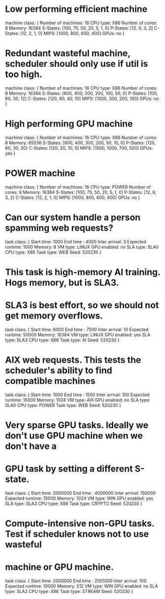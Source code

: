 # Low performing efficient machine
machine class:
{
        Number of machines: 16
        CPU type: X86
        Number of cores: 8
        Memory: 16384
        S-States: [100, 75, 50, 20, 5, 1, 0]
        P-States: [12, 6, 3, 2]
        C-States: [12, 2, 1, 0]
        MIPS: [1000, 800, 600, 400]
        GPUs: no
}

# Redundant wasteful machine, scheduler should only use if util is too high.
machine class:
{
        Number of machines: 16
        CPU type: X86
        Number of cores: 8
        Memory: 16384
        S-States: [600, 400, 300, 200, 100, 50, 0]
        P-States: [100, 60, 30, 12]
        C-States: [120, 60, 40, 10]
        MIPS: [1000, 300, 200, 100]
        GPUs: no
}

# High performing GPU machine
machine class:
{
        Number of machines: 16
        CPU type: X86
        Number of cores: 8
        Memory: 65536
        S-States: [600, 400, 300, 200, 50, 10, 0]
        P-States: [120, 60, 30, 20]
        C-States: [120, 20, 10, 0]
        MIPS: [1500, 1000, 700, 500]
        GPUs: yes
}

# POWER machine
machine class:
{
        Number of machines: 16
        CPU type: POWER
        Number of cores: 8
        Memory: 16384
        S-States: [100, 75, 50, 20, 5, 1, 0]
        P-States: [12, 6, 3, 2]
        C-States: [12, 2, 1, 0]
        MIPS: [1000, 800, 600, 400]
        GPUs: no
}

# Can our system handle a person spamming web requests?
task class:
{
        Start time: 1000
        End time : 4000
        Inter arrival: 3
        Expected runtime: 1000
        Memory: 8
        VM type: LINUX
        GPU enabled: no
        SLA type: SLA0
        CPU type: X86
        Task type: WEB
        Seed: 520230
}

# This task is high-memory AI training. Hogs memory, but is SLA3. 
# SLA3 is best effort, so we should not get memory overflows.
task class:
{
        Start time: 6000
        End time : 7500
        Inter arrival: 10
        Expected runtime: 50000
        Memory: 16384
        VM type: LINUX
        GPU enabled: yes
        SLA type: SLA3
        CPU type: X86
        Task type: AI
        Seed: 520230
}

# AIX web requests. This tests the scheduler's ability to find compatible machines
task class:
{
        Start time: 1000
        End time : 1500
        Inter arrival: 100
        Expected runtime: 15000
        Memory: 1024
        VM type: AIX
        GPU enabled: no
        SLA type: SLA0
        CPU type: POWER
        Task type: WEB
        Seed: 520230
}

# Very sparse GPU tasks. Ideally we don't use GPU machine when we don't have a
# GPU task by setting a different S-state.
task class:
{
        Start time: 2000000
        End time : 4000000
        Inter arrival: 150000
        Expected runtime: 15000
        Memory: 1024
        VM type: WIN
        GPU enabled: yes
        SLA type: SLA3
        CPU type: X86
        Task type: CRYPTO
        Seed: 520230
}

# Compute-intensive non-GPU tasks. Test if scheduler knows not to use wasteful
# machine or GPU machine.
task class:
{
        Start time: 2000000
        End time : 2001000
        Inter arrival: 100
        Expected runtime: 10000
        Memory: 512
        VM type: WIN
        GPU enabled: no
        SLA type: SLA2
        CPU type: X86
        Task type: STREAM
        Seed: 520230
}
